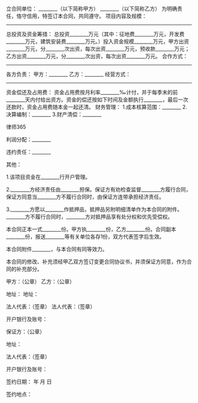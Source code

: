 
 立合同单位：
 ________（以下简称甲方）
 ________（以下简称乙方）
 为明确责任，恪守信用，特签订本合同，共同遵守。
 项目内容及规模：
 ________
 总投资及资金筹措：
 总投资________万元（其中：征地费________万元，开发费________万元，建筑安装费________万元。）投入资金规模________万元，甲方出资________万元，分________次出资，每次出资________万元，预收款________万元；乙方出资________万元，分________次出资，每次出资________万元。
 合作方式：
 ________
 各方负责：
 甲方：________
 乙方：________
 经营方式：
 ________
 资金偿还及占用费：
 资金占用费按月利率________‰计付，并于每季末的前________天内付给出资方。资金的偿还按如下时间及金额执行________，最后一次还款时，资金占用费随本金一起还清。
 财务管理：
 1.成本核算范围：________
 2.决算编制：________
 3.财产清偿：________




 
律师365






 利润分配：________

 违约责任：________

 其他：

 1.该项目资金在________行开户管理。

 2.________方经济责任由________担保。保证方有劝检查监督________方履行合同，保证方同意当________方不履行合同时，由保证方连带承担经济责任。

 3.________方愿以________作抵押品，抵押品另附明细清单作为本合同的附件。________方不履行合同时，________方对抵押品享有处分权和优先受偿权。

 本合同正本一式________份。甲方执________份，乙方________份。合同副本________份，报送________等有关单位各存1份，双方代表签字后生效。

 本合同附件________，与本合同有同等效力。

 本合同的修改、补充须经甲乙双方签订变更合同协议书，并须保证方同意，作为合同的补充部分。

 甲方：（公章）    乙方：（公章）

 地址：           地址：

 法人代表：（签章）    法人代表：（签章）

 开户银行及账号：

 保证方：（公章）

 地址：

 法人代表：（签章）

 开户银行及账号：

 签约日期：   年    月    日

 签约地点： 


 

 
 
 
 
 
  


  
 

  


  


  
 
 
 
 

